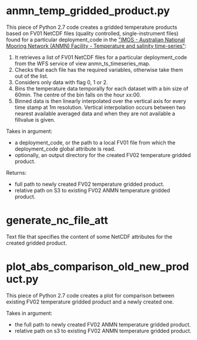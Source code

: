 # anmn_temp_gridded_product.py

This piece of Python 2.7 code creates a gridded temperature products based on FV01 NetCDF files (quality controlled, single-instrument files) found for a particular deployment_code in the ["IMOS - Australian National Mooring Network (ANMN) Facility - Temperature and salinity time-series"](https://portal.aodn.org.au/search?uuid=7e13b5f3-4a70-4e31-9e95-335efa491c5c):
1. It retrieves a list of FV01 NetCDF files for a particular deployment_code from the WFS service of view anmn_ts_timeseries_map.
2. Checks that each file has the required variables, otherwise take them out of the list.
3. Considers only data with flag 0, 1 or 2.
4. Bins the temperature data temporally for each dataset with a bin size of 60min. The centre of the bin falls on the hour xx:00.
5. Binned data is then linearly interpolated over the vertical axis for every time stamp at 1m resolution. Vertical interpolation occurs between two nearest available averaged data and when they are not available a fillvalue is given.

Takes in argument:
- a deployment_code, or the path to a local FV01 file from which the deployment_code global attribute is read.
- optionally, an output directory for the created FV02 temperature gridded product.

Returns:
- full path to newly created FV02 temperature gridded product.
- relative path on S3 to existing FV02 ANMN temperature gridded product.

# generate_nc_file_att

Text file that specifies the content of some NetCDF attributes for the created gridded product.

# plot_abs_comparison_old_new_product.py

This piece of Python 2.7 code creates a plot for comparison between existing FV02 temperature gridded product and a newly created one.

Takes in argument:
- the full path to newly created FV02 ANMN temperature gridded product.
- relative path on s3 to existing FV02 ANMN temperature gridded product.
